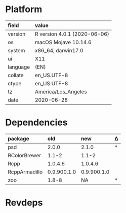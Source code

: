 # Platform

|field    |value                        |
|:--------|:----------------------------|
|version  |R version 4.0.1 (2020-06-06) |
|os       |macOS Mojave 10.14.6         |
|system   |x86_64, darwin17.0           |
|ui       |X11                          |
|language |(EN)                         |
|collate  |en_US.UTF-8                  |
|ctype    |en_US.UTF-8                  |
|tz       |America/Los_Angeles          |
|date     |2020-06-28                   |

# Dependencies

|package       |old         |new         |Δ  |
|:-------------|:-----------|:-----------|:--|
|psd           |2.0.0       |2.1.0       |*  |
|RColorBrewer  |1.1-2       |1.1-2       |   |
|Rcpp          |1.0.4.6     |1.0.4.6     |   |
|RcppArmadillo |0.9.900.1.0 |0.9.900.1.0 |   |
|zoo           |1.8-8       |NA          |*  |

# Revdeps

